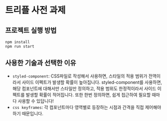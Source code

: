# 트리플 사전 과제

## 프로젝트 실행 방법

```
npm install
npm run start
```

## 사용한 기술과 선택한 이유

- `styled-component`: CSS파일로 작성해서 사용하면, 스타일의 적용 범위가 전역이라서 사이드 이펙트가 발생할 확률이 높아집니다.
  styled-component를 사용하면, 해당 컴포넌트에 대해서만 스타일만 정의하고, 적용 범위도 한정적이라서 사이드 이펙트를 발생할 확률이 적어집니다.
  또한 한번 정의하면, 쉽게 접근하여 필요할 때마다 사용할 수 있답니다!
- `css keyframes`: 각 컴포넌트마다 영역별로 등장하는 시점과 간격을 직접 제어해야 하기 때문입니다.
